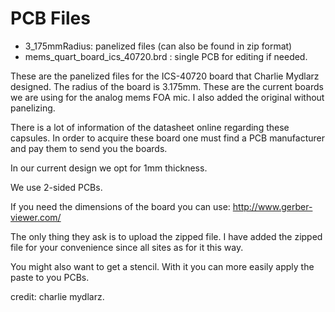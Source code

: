 # PCB Files


* 3_175mmRadius: panelized files (can also be found in zip format)
* mems_quart_board_ics_40720.brd : single PCB for editing if needed.

These are the panelized files for the ICS-40720 board that Charlie Mydlarz designed. The radius of the board is 3.175mm. These are the current boards we are using for the analog mems FOA mic. I also added the original without panelizing.

There is a lot of information of the datasheet online regarding these capsules. In order to acquire these board one must find a PCB manufacturer and pay them to send you the boards.

In our current design we opt for 1mm thickness.

We use 2-sided PCBs.

If you need the dimensions of the board you can use: http://www.gerber-viewer.com/

The only thing they ask is to upload the zipped file. I have added the zipped file for your convenience since all sites as for it this way.

You might also want to get a stencil. With it you can more easily apply the paste to you PCBs.

credit: charlie mydlarz.
